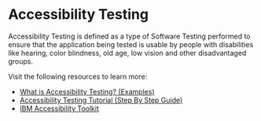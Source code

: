 # Accessibility Testing

Accessibility Testing is defined as a type of Software Testing performed to ensure that the application being tested is usable by people with disabilities like hearing, color blindness, old age, low vision and other disadvantaged groups.

Visit the following resources to learn more:

- [What is Accessibility Testing? (Examples)](https://www.guru99.com/accessibility-testing.html)
- [Accessibility Testing Tutorial (Step By Step Guide)](https://www.softwaretestinghelp.com/what-is-web-accessibility-testing/)
- [IBM Accessibility Toolkit](https://www.ibm.com/able/)
